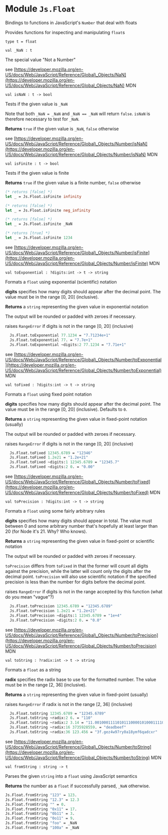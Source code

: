 
# Module `Js.Float`

Bindings to functions in JavaScript's `Number` that deal with floats

Provides functions for inspecting and manipulating `float`s

```
type t = float
```
```
val _NaN : t
```
The special value "Not a Number"

see [https://developer.mozilla.org/en-US/docs/Web/JavaScript/Reference/Global\_Objects/NaN](https://developer.mozilla.org/en-US/docs/Web/JavaScript/Reference/Global_Objects/NaN) MDN
```
val isNaN : t -> bool
```
Tests if the given value is `_NaN`

Note that both `_NaN = _NaN` and `_NaN == _NaN` will return `false`. `isNaN` is therefore necessary to test for `_NaN`.

**Returns** `true` if the given value is `_NaN`, `false` otherwise

see [https://developer.mozilla.org/en-US/docs/Web/JavaScript/Reference/Global\_Objects/Number/isNaN](https://developer.mozilla.org/en-US/docs/Web/JavaScript/Reference/Global_Objects/Number/isNaN) MDN
```
val isFinite : t -> bool
```
Tests if the given value is finite

**Returns** `true` if the given value is a finite number, `false` otherwise

```ocaml
(* returns [false] *)
let _ = Js.Float.isFinite infinity

(* returns [false] *)
let _ = Js.Float.isFinite neg_infinity

(* returns [false] *)
let _ = Js.Float.isFinite _NaN

(* returns [true] *)
let _ = Js.Float.isFinite 1234
```
see [https://developer.mozilla.org/en-US/docs/Web/JavaScript/Reference/Global\_Objects/Number/isFinite](https://developer.mozilla.org/en-US/docs/Web/JavaScript/Reference/Global_Objects/Number/isFinite) MDN
```
val toExponential : ?digits:int -> t -> string
```
Formats a `float` using exponential (scientific) notation

**digits** specifies how many digits should appear after the decimal point. The value must be in the range \[0, 20\] (inclusive).

**Returns** a `string` representing the given value in exponential notation

The output will be rounded or padded with zeroes if necessary.

raises `RangeError` if digits is not in the range \[0, 20\] (inclusive)
```ocaml
  Js.Float.toExponential 77.1234 = "7.71234e+1"
  Js.Float.toExponential 77. = "7.7e+1"
  Js.Float.toExponential ~digits:2 77.1234 = "7.71e+1"
```
see [https://developer.mozilla.org/en-US/docs/Web/JavaScript/Reference/Global\_Objects/Number/toExponential](https://developer.mozilla.org/en-US/docs/Web/JavaScript/Reference/Global_Objects/Number/toExponential) MDN
```
val toFixed : ?digits:int -> t -> string
```
Formats a `float` using fixed point notation

**digits** specifies how many digits should appear after the decimal point. The value must be in the range \[0, 20\] (inclusive). Defaults to `0`.

**Returns** a `string` representing the given value in fixed-point notation (usually)

The output will be rounded or padded with zeroes if necessary.

raises `RangeError` if digits is not in the range \[0, 20\] (inclusive)
```ocaml
  Js.Float.toFixed 12345.6789 = "12346"
  Js.Float.toFixed 1.2e21 = "1.2e+21"
  Js.Float.toFixed ~digits:1 12345.6789 = "12345.7"
  Js.Float.toFixed ~digits:2 0. = "0.00"
```
see [https://developer.mozilla.org/en-US/docs/Web/JavaScript/Reference/Global\_Objects/Number/toFixed](https://developer.mozilla.org/en-US/docs/Web/JavaScript/Reference/Global_Objects/Number/toFixed) MDN
```
val toPrecision : ?digits:int -> t -> string
```
Formats a `float` using some fairly arbitrary rules

**digits** specifies how many digits should appear in total. The value must between 0 and some arbitrary number that's hopefully at least larger than 20 (for Node it's 21. Why? Who knows).

**Returns** a `string` representing the given value in fixed-point or scientific notation

The output will be rounded or padded with zeroes if necessary.

`toPrecision` differs from `toFixed` in that the former will count all digits against the precision, while the latter will count only the digits after the decimal point. `toPrecision` will also use scientific notation if the specified precision is less than the number for digits before the decimal point.

raises `RangeError` if digits is not in the range accepted by this function (what do you mean "vague"?)
```ocaml
  Js.Float.toPrecision 12345.6789 = "12345.6789"
  Js.Float.toPrecision 1.2e21 = "1.2e+21"
  Js.Float.toPrecision ~digits:1 12345.6789 = "1e+4"
  Js.Float.toPrecision ~digits:2 0. = "0.0"
```
see [https://developer.mozilla.org/en-US/docs/Web/JavaScript/Reference/Global\_Objects/Number/toPrecision](https://developer.mozilla.org/en-US/docs/Web/JavaScript/Reference/Global_Objects/Number/toPrecision) MDN
```
val toString : ?radix:int -> t -> string
```
Formats a `float` as a string

**radix** specifies the radix base to use for the formatted number. The value must be in the range \[2, 36\] (inclusive).

**Returns** a `string` representing the given value in fixed-point (usually)

raises `RangeError` if radix is not in the range \[2, 36\] (inclusive)
```ocaml
  Js.Float.toString 12345.6789 = "12345.6789"
  Js.Float.toString ~radix:2 6. = "110"
  Js.Float.toString ~radix:2 3.14 = "11.001000111101011100001010001111010111000010100011111"
  Js.Float.toString ~radix:16 3735928559. = "deadbeef"
  Js.Float.toString ~radix:36 123.456 = "3f.gez4w97ry0a18ymf6qadcxr"
```
see [https://developer.mozilla.org/en-US/docs/Web/JavaScript/Reference/Global\_Objects/Number/toString](https://developer.mozilla.org/en-US/docs/Web/JavaScript/Reference/Global_Objects/Number/toString) MDN
```
val fromString : string -> t
```
Parses the given `string` into a `float` using JavaScript semantics

**Returns** the number as a `float` if successfully parsed, `_NaN` otherwise.

```ocaml
Js.Float.fromString "123" = 123.
Js.Float.fromString "12.3" = 12.3
Js.Float.fromString "" = 0.
Js.Float.fromString "0x11" = 17.
Js.Float.fromString "0b11" = 3.
Js.Float.fromString "0o11" = 9.
Js.Float.fromString "foo" = _NaN
Js.Float.fromString "100a" = _NaN
```